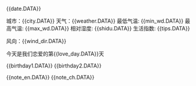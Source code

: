 {{date.DATA}} 

城市：{{city.DATA}} 
天气：{{weather.DATA}} 
最低气温: {{min_wd.DATA}} 
最高气温: {{max_wd.DATA}} 
相对湿度: {{shidu.DATA}} 
生活指数: {{tips.DATA}} 

风向：{{wind_dir.DATA}} 

今天是我们恋爱的第{{love_day.DATA}}天 

{{birthday1.DATA}} 
{{birthday2.DATA}}


{{note_en.DATA}} 
{{note_ch.DATA}}
